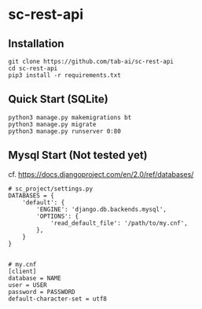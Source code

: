 # sc-rest-api


## Installation

```
git clone https://github.com/tab-ai/sc-rest-api
cd sc-rest-api
pip3 install -r requirements.txt
```

## Quick Start (SQLite)

```
python3 manage.py makemigrations bt
python3 manage.py migrate
python3 manage.py runserver 0:80
```

## Mysql Start (Not tested yet)
cf. https://docs.djangoproject.com/en/2.0/ref/databases/

```
# sc_project/settings.py
DATABASES = {
    'default': {
        'ENGINE': 'django.db.backends.mysql',
        'OPTIONS': {
            'read_default_file': '/path/to/my.cnf',
        },
    }
}


# my.cnf
[client]
database = NAME
user = USER
password = PASSWORD
default-character-set = utf8
```

